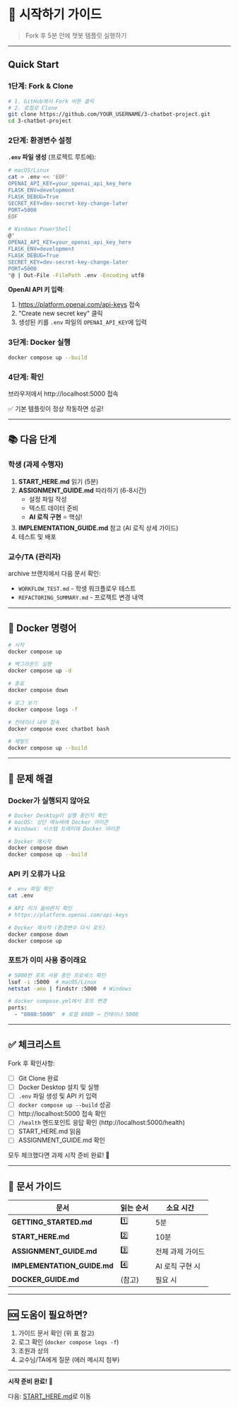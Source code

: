 # 🚀 시작하기 가이드

> Fork 후 5분 안에 챗봇 템플릿 실행하기

---

## Quick Start

### 1단계: Fork & Clone

```bash
# 1. GitHub에서 Fork 버튼 클릭
# 2. 로컬로 Clone
git clone https://github.com/YOUR_USERNAME/3-chatbot-project.git
cd 3-chatbot-project
```

### 2단계: 환경변수 설정

**`.env` 파일 생성** (프로젝트 루트에):

```bash
# macOS/Linux
cat > .env << 'EOF'
OPENAI_API_KEY=your_openai_api_key_here
FLASK_ENV=development
FLASK_DEBUG=True
SECRET_KEY=dev-secret-key-change-later
PORT=5000
EOF

# Windows PowerShell
@"
OPENAI_API_KEY=your_openai_api_key_here
FLASK_ENV=development
FLASK_DEBUG=True
SECRET_KEY=dev-secret-key-change-later
PORT=5000
"@ | Out-File -FilePath .env -Encoding utf8
```

**OpenAI API 키 입력**:

1. https://platform.openai.com/api-keys 접속
2. "Create new secret key" 클릭
3. 생성된 키를 `.env` 파일의 `OPENAI_API_KEY`에 입력

### 3단계: Docker 실행

```bash
docker compose up --build
```

### 4단계: 확인

브라우저에서 http://localhost:5000 접속

✅ 기본 템플릿이 정상 작동하면 성공!

---

## 📚 다음 단계

### 학생 (과제 수행자)

1. **START_HERE.md** 읽기 (5분)
2. **ASSIGNMENT_GUIDE.md** 따라하기 (6-8시간)
   - 설정 파일 작성
   - 텍스트 데이터 준비
   - **AI 로직 구현** ⭐ 핵심!
3. **IMPLEMENTATION_GUIDE.md** 참고 (AI 로직 상세 가이드)
4. 테스트 및 배포

### 교수/TA (관리자)

archive 브랜치에서 다음 문서 확인:

- `WORKFLOW_TEST.md` - 학생 워크플로우 테스트
- `REFACTORING_SUMMARY.md` - 프로젝트 변경 내역

---

## 🐳 Docker 명령어

```bash
# 시작
docker compose up

# 백그라운드 실행
docker compose up -d

# 종료
docker compose down

# 로그 보기
docker compose logs -f

# 컨테이너 내부 접속
docker compose exec chatbot bash

# 재빌드
docker compose up --build
```

---

## 🔧 문제 해결

### Docker가 실행되지 않아요

```bash
# Docker Desktop이 실행 중인지 확인
# macOS: 상단 메뉴바에 Docker 아이콘
# Windows: 시스템 트레이에 Docker 아이콘

# Docker 재시작
docker compose down
docker compose up --build
```

### API 키 오류가 나요

```bash
# .env 파일 확인
cat .env

# API 키가 올바른지 확인
# https://platform.openai.com/api-keys

# Docker 재시작 (환경변수 다시 로드)
docker compose down
docker compose up
```

### 포트가 이미 사용 중이래요

```bash
# 5000번 포트 사용 중인 프로세스 확인
lsof -i :5000  # macOS/Linux
netstat -ano | findstr :5000  # Windows

# docker compose.yml에서 포트 변경
ports:
  - "8080:5000"  # 로컬 8080 → 컨테이너 5000
```

---

## ✅ 체크리스트

Fork 후 확인사항:

- [ ] Git Clone 완료
- [ ] Docker Desktop 설치 및 실행
- [ ] `.env` 파일 생성 및 API 키 입력
- [ ] `docker compose up --build` 성공
- [ ] http://localhost:5000 접속 확인
- [ ] `/health` 엔드포인트 응답 확인 (http://localhost:5000/health)
- [ ] START_HERE.md 읽음
- [ ] ASSIGNMENT_GUIDE.md 확인

모두 체크했다면 과제 시작 준비 완료! 🎉

---

## 📖 문서 가이드

| 문서                        | 읽는 순서 | 소요 시간        |
| --------------------------- | --------- | ---------------- |
| **GETTING_STARTED.md**      | 1️⃣        | 5분              |
| **START_HERE.md**           | 2️⃣        | 10분             |
| **ASSIGNMENT_GUIDE.md**     | 3️⃣        | 전체 과제 가이드 |
| **IMPLEMENTATION_GUIDE.md** | 4️⃣        | AI 로직 구현 시  |
| **DOCKER_GUIDE.md**         | (참고)    | 필요 시          |

---

## 🆘 도움이 필요하면?

1. 가이드 문서 확인 (위 표 참고)
2. 로그 확인 (`docker compose logs -f`)
3. 조원과 상의
4. 교수님/TA에게 질문 (에러 메시지 첨부)

---

**시작 준비 완료! 🚀**

다음: [START_HERE.md](START_HERE.md)로 이동
